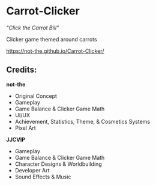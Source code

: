 # Carrot-Clicker
*"Click the Carrot Bill"*

Clicker game themed around carrots

https://not-the.github.io/Carrot-Clicker/


## Credits:

**not-the**
- Original Concept
- Gameplay
- Game Balance & Clicker Game Math
- UI/UX
- Achievement, Statistics, Theme, & Cosmetics Systems
- Pixel Art


**JJCVIP**
- Gameplay
- Game Balance & Clicker Game Math
- Character Designs & Worldbuilding
- Developer Art
- Sound Effects & Music
